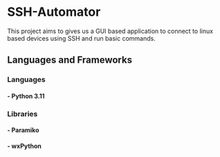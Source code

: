 # SSH-Automator
This project aims to gives us a GUI based application to connect to linux based devices using SSH and run basic commands.


## Languages and Frameworks
### Languages
#### - Python 3.11
### Libraries
#### - Paramiko
#### - wxPython

